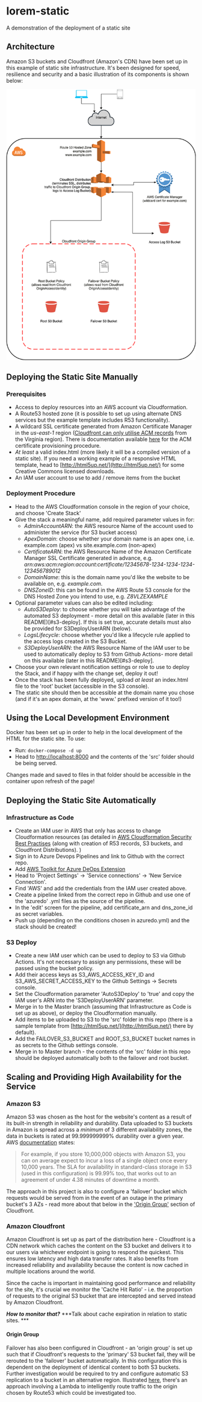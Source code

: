 # lorem-static
A demonstration of the deployment of a static site

## Architecture
Amazon S3 buckets and Cloudfront (Amazon's CDN) have been set up in this example of static site infrastructure. It's been designed for speed, resilience and security and a basic illustration of its components is shown below:

![architecture diagram](./architecture_diagram.png)


## Deploying the Static Site Manually
### Prerequisites
- Access to deploy resources into an AWS account via Cloudformation. 
- A Route53 hosted zone (it is possible to set up using alternate DNS services but the example template includes R53 functionality).
- A wildcard SSL certificate generated from Amazon Certificate Manager in the *us-east-1* region ([Cloudfront can only utilise ACM records](https://docs.aws.amazon.com/AWSCloudFormation/latest/UserGuide/aws-properties-cloudfront-distribution-viewercertificate.html#cfn-cloudfront-distribution-viewercertificate-acmcertificatearn) from the Virginia region). There is documentation available [here](https://docs.aws.amazon.com/acm/latest/userguide/gs-acm-request-public.html) for the ACM certificate provisioning procedure. 
- *At least* a valid index.html (more likely it will be a compiled version of a static site). If you need a working example of a responsive HTML template, head to [http://html5up.net/](http://html5up.net/) for some Creative Commons licensed downloads. 
- An IAM user account to use to add / remove items from the bucket

### Deployment Procedure
- Head to the AWS Cloudformation console in the region of your choice, and choose 'Create Stack'
- Give the stack a meaningful name, add required parameter values in for:
    - *AdminAccountARN*: the AWS resource Name of the account used to administer the service (for S3 bucket access)
    - *ApexDomain*: choose whether your domain name is an apex one, i.e. example.com (apex) vs site.example.com (non-apex)
    - *CertificateARN*: the AWS Resource Name of the Amazon Certificate Manager SSL Certificate generated in advance, e.g. *arn:aws:acm:region:account:certificate/12345678-1234-1234-1234-123456789012*
    - *DomainName*: this is the domain name you'd like the website to be available on, e.g. *example.com*.
    - *DNSZoneID*: this can be found in the AWS Route 53 console for the DNS Hosted Zone you intend to use, e.g. *Z8VLZEXAMPLE*
- Optional parameter values can also be edited including:
    - *AutoS3Deploy*: to choose whether you will take advantage of the automated S3 deployment - more detail on this available (later in this README)[#s3-deploy]. If this is set true, accurate details must also be provided for S3DeployUserARN (below). 
    - *LogsLifecycle*: choose whether you'd like a lifecycle rule applied to the access logs created in the S3 Bucket. 
    - *S3DeployUserARN*: the AWS Resource Name of the IAM user to be used to automatically deploy to S3 from Github Actions- more detail on this available (later in this README)[#s3-deploy].
- Choose your own relevant notification settings or role to use to deploy the Stack, and if happy with the change set, deploy it out!
- Once the stack has been fully deployed, upload *at least* an index.html file to the 'root' bucket (accessible in the S3 console).
- The static site should then be accessible at the domain name you chose (and if it's an apex domain, at the 'www.' prefixed version of it too!)

## Using the Local Development Environment
Docker has been set up in order to help in the local development of the HTML for the static site. 
To use:
- Run: `docker-compose -d up` 
- Head to [http://localhost:8000](http://localhost:8000) and the contents of the 'src' folder should be being served. 

Changes made and saved to files in that folder should be accessible in the container upon refresh of the page!

## Deploying the Static Site Automatically
### Infrastructure as Code
- Create an IAM user in AWS that only has access to change Cloudformation resources (as detailed in [AWS Cloudformation Security Best Practises](https://aws.amazon.com/blogs/devops/aws-cloudformation-security-best-practices/) (along with creation of R53 records, S3 buckets, and Cloudfront Distributions). 
)
- Sign in to Azure Devops Pipelines and link to Github with the correct repo. 
- Add [AWS Toolkit for Azure DeOps Extension](https://marketplace.visualstudio.com/items?itemName=AmazonWebServices.aws-vsts-tools)
- Head to 'Project Settings' -> 'Service connections' -> 'New Service Connection'. 
- Find 'AWS' and add the credentials from the IAM user created above. 
- Create a pipeline linked from the correct repo in Github and use one of the 'azuredo' .yml files as the source of the pipeline. 
- In the 'edit' screen for the pipeline, add certificate_arn and dns_zone_id as secret variables. 
- Push up (depending on the conditions chosen in azuredo.yml) and the stack should be created!

### S3 Deploy
- Create a new IAM user which can be used to deploy to S3 via Github Actions. It's not necessary to assign any permissions, these will be passed using the bucket policy. 
- Add their access keys as S3_AWS_ACCESS_KEY_ID and S3_AWS_SECRET_ACCESS_KEY to the Github Settings -> Secrets console. 
- Set the Cloudformation parameter 'AutoS3Deploy' to 'true' and copy the IAM user's ARN into the 'S3DeployUserARN' parameter.
- Merge in to the Master branch (assuming that Infrastructure as Code is set up as above), or deploy the Cloudformation manually. 
- Add items to be uploaded to S3 to the 'src' folder in this repo (there is a sample template from [http://html5up.net/](http://html5up.net/) there by default). 
- Add the FAILOVER_S3_BUCKET and ROOT_S3_BUCKET bucket names in as secrets to the Github settings console. 
- Merge in to Master branch - the contents of the 'src' folder in this repo should be deployed automatically both to the failover and root bucket. 


## Scaling and Providing High Availability for the Service
### Amazon S3
Amazon S3 was chosen as the host for the website's content as a result of its built-in strength in reliability and durability. 
Data uploaded to S3 buckets in Amazon is spread across a *minimum* of 3 different availability zones, the data in buckets is rated at 99.999999999% durability over a given year. 
AWS [documentation](https://aws.amazon.com/s3/faqs/) states:
>  For example, if you store 10,000,000 objects with Amazon S3, you can on average expect to incur a loss of a single object once every 10,000 years. 
The SLA for availability in standard-class storage in S3 (used in this configuration) is 99.99% too, that works out to an agreement of under 4.38 minutes of downtime a month. 

The approach in this project is also to configure a 'failover' bucket which requests would be served from in the event of an outage in the primary bucket's 3 AZs - read more about that below in the ['Origin Group'](#origin-group) section of Cloudfront. 

### Amazon Cloudfront
Amazon Cloudfront is set up as part of the distribution here - Cloudfront is a CDN network which caches the content on the S3 bucket and delivers it to our users via whichever endpoint is going to respond the quickest. This ensures low latency and high data transfer rates. 
It also benefits from increased reliability and availability because the content is now cached in multiple locations around the world. 

Since the cache is important in maintaining good performance and reliability for the site, it's crucial we monitor the 'Cache Hit Ratio' - i.e. the proportion of requests to the original S3 bucket that are intercepted and served instead by Amazon Cloudfront.

***How to monitor that?***
***Talk about cache expiration in relation to static sites. ***

#### Origin Group
Failover has also been configured in Cloudfront - an 'origin group' is set up such that if Cloudfront's requests to the 'primary' S3 bucket fail, they will be rerouted to the 'failover' bucket automatically. 
In this configuration this is dependent on the deployment of identical content to both S3 buckets. 
Further investigation would be required to try and configure automatic S3 replication to a bucket in an alternative region. 
Illustrated [here](https://aws.amazon.com/blogs/apn/using-amazon-cloudfront-with-multi-region-amazon-s3-origins/), there's an approach involving a Lambda to intelligently route traffic to the origin chosen by Route53 which could be investigated too. 

